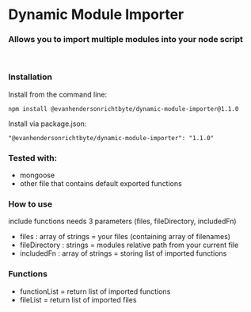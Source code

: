 # Dynamic Module Importer
### Allows you to import multiple modules into your node script

<br>

### Installation
Install from the command line:

`npm install @evanhendersonrichtbyte/dynamic-module-importer@1.1.0`

Install via package.json:

`"@evanhendersonrichtbyte/dynamic-module-importer": "1.1.0"`

### Tested with:
- mongoose
- other file that contains default exported functions

### How to use
include functions needs 3 parameters (files, fileDirectory, includedFn)
- files : array of strings = your files (containing array of filenames)
- fileDirectory : strings = modules relative path from your current file
- includedFn : array of strings = storing list of imported functions

### Functions
- functionList = return list of imported functions
- fileList = return list of imported files

